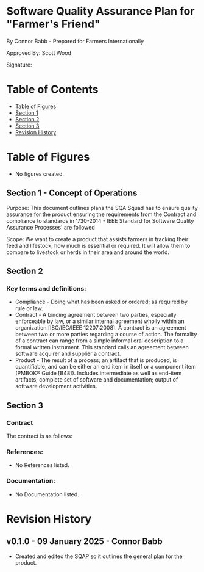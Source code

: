 # Software Quality Assurance Plan for "Farmer's Friend"

By Connor Babb - Prepared for Farmers Internationally

Approved By: Scott Wood

Signature: 

# Table of Contents
- [Table of Figures](#table-of-figures)
- [Section 1](#section-1)
- [Section 2](#section-2)
- [Section 3](#section-3)
- [Revision History](#revision-history)

# Table of Figures
* No figures created.

## Section 1 - Concept of Operations

Purpose: This document outlines plans the SQA Squad has to ensure quality assurance for the product ensuring the requirements from the Contract and compliance to standards in '730-2014 - IEEE Standard for Software Quality Assurance Processes' are followed

Scope: We want to create a product that assists farmers in tracking their feed and lifestock, how much is essential or required. It will allow them to compare to livestock or herds in their area and around the world. 

## Section 2

### Key terms and definitions:
* Compliance - Doing what has been asked or ordered; as required by rule or law.
* Contract - A binding agreement between two parties, especially enforceable by law, or a similar internal agreement wholly within an organization [ISO/IEC/IEEE 12207:2008]. A contract is an agreement between two or more parties regarding a course of action. The formality of a contract can range from a simple informal oral description to a formal written instrument. This standard calls an agreement between software acquirer and supplier a contract.
* Product - The result of a process; an artifact that is produced, is quantifiable, and can be either an end item in itself or a component item (PMBOK® Guide [B48]). Includes intermediate as well as end-item artifacts; complete set of software and documentation; output of software development activities.

## Section 3

### Contract

The contract is as follows: 

### References:
* No References listed.

### Documentation:
* No Documentation listed.

# Revision History

## v0.1.0 - 09 January 2025 - Connor Babb
* Created and edited the SQAP so it outlines the general plan for the product.